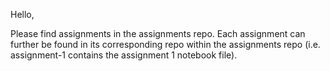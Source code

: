 Hello,

Please find assignments in the assignments repo. Each assignment can further be found in its corresponding repo within the assignments repo (i.e. assignment-1 contains the assignment 1 notebook file).
